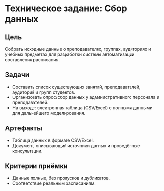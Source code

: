 # Техническое задание: Сбор данных

## Цель
Собрать исходные данные о преподавателях, группах, аудиториях и учебных предметах для разработки системы автоматизации составления расписания.

## Задачи
- Составить список существующих занятий, преподавателей, аудиторий и групп студентов.
- Организовать опрос/сбор данных у административного персонала и преподавателей.
- На выходе: электронная таблица (CSV/Excel) с полными данными для дальнейшего моделирования.

## Артефакты
- Таблица данных в формате CSV/Excel.
- Документ, описывающий источники данных и проведённые консультации.

## Критерии приёмки
- Данные полные, без пропусков и дубликатов.
- Соответствие реальным расписаниям.
